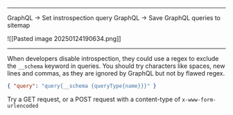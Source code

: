 ____

GraphQL -> Set instrospection query
GraphQL -> Save GraphQL queries to sitemap

![[Pasted image 20250124190634.png]]

____

When developers disable introspection, they could use a regex to exclude the `__schema` keyword in queries. You should try characters like spaces, new lines and commas, as they are ignored by GraphQL but not by flawed regex.

```json
{ "query": "query{__schema {queryType{name}}}" }
```

Try a GET request, or a POST request with a content-type of `x-www-form-urlencoded`

